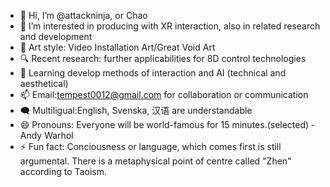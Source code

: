 - 👋 Hi, I’m @attackninja, or Chao
- 👀 I’m interested in producing with XR interaction, also in related research and development
- 🎨 Art style: Video Installation Art/Great Void Art
- 🔍 Recent research: further applicabilities for 8D control technologies
- 🌱 Learning develop methods of interaction and AI (technical and aesthetical)
- 📫 Email:tempest0012@gmail.com for collaboration or communication
- 🗨️ Multiligual:English, Svenska, 汉语 are understandable
- 😄 Pronouns: Everyone will be world-famous for 15 minutes.(selected) -Andy Warhol
- ⚡ Fun fact: Conciousness or language, which comes first is still argumental.
     There is a metaphysical point of centre called "Zhen" according to Taoism.

<!---
attackninja/attackninja is a ✨ special ✨ repository because its `README.md` (this file) appears on your GitHub profile.
You can click the Preview link to take a look at your changes.
--->
